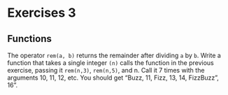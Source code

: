 # Exercises 3

## Functions


The operator ```rem(a, b)``` returns the remainder after dividing ```a``` by ```b```. Write a function that takes a single integer ```(n)``` calls the function in the previous exercise, passing it ```rem(n,3)```, ```rem(n,5)```, and n. Call it 7 times with the arguments 10, 11, 12, etc. You should get “Buzz, 11, Fizz, 13, 14, FizzBuzz”, 16”.
